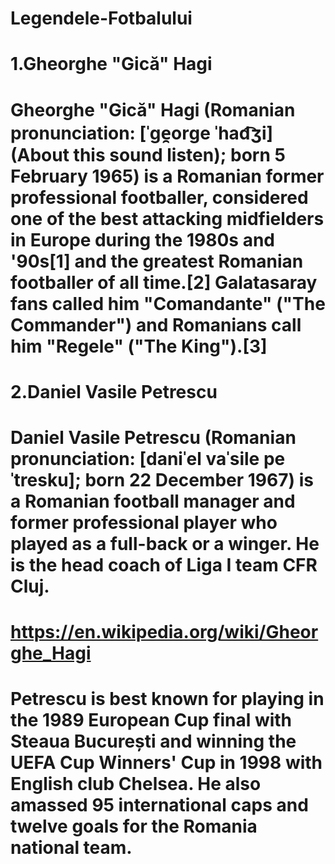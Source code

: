 # Legendele-Fotbalului

# 1.Gheorghe "Gică" Hagi
# Gheorghe "Gică" Hagi (Romanian pronunciation: [ˈɡe̯orɡe ˈhad͡ʒi] (About this sound listen); born 5 February 1965) is a Romanian former professional footballer, considered one of the best attacking midfielders in Europe during the 1980s and '90s[1] and the greatest Romanian footballer of all time.[2] Galatasaray fans called him "Comandante" ("The Commander") and Romanians call him "Regele" ("The King").[3]
# 2.Daniel Vasile Petrescu 
# Daniel Vasile Petrescu (Romanian pronunciation: [daniˈel vaˈsile peˈtresku]; born 22 December 1967) is a Romanian football manager and former professional player who played as a full-back or a winger. He is the head coach of Liga I team CFR Cluj.
# https://en.wikipedia.org/wiki/Gheorghe_Hagi

# Petrescu is best known for playing in the 1989 European Cup final with Steaua București and winning the UEFA Cup Winners' Cup in 1998 with English club Chelsea. He also amassed 95 international caps and twelve goals for the Romania national team.
